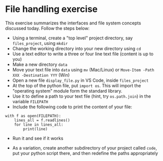 # File handling exercise

This exercise summarizes the interfaces and file system concepts discussed today.  Follow the steps below:

- Using a terminal, create a "top level" project directory, say `files_project`, using `mkdir`
- Change the working directory into your new directory using `cd`
- Use a text editor to write a three or four line text file (content is up to you)
- Make a new directory `data`
- Move your text file into `data` using `mv` (Mac/Linux) or `Move-Item -Path XXX -Destination YYY` (Win)
- Open a new file `display_file.py` in VS Code, inside `files_project`
- At the top of the python file, put `import os`. This will import the "operating system" module form the standard library.
- Use it to define a path to your text file (hint, try `os.path.join`) in the variable `FILEPATH`
- Include the following code to print the content of your file:
```
with f as open(FILEPATH):
    lines_all = f.readlines()
    for line in lines_all:
        print(line)
```
- Run it and see if it works

- As a variation, create another subdirectory of your project called `code`, put your python script there, and then redefine the paths appropriately

